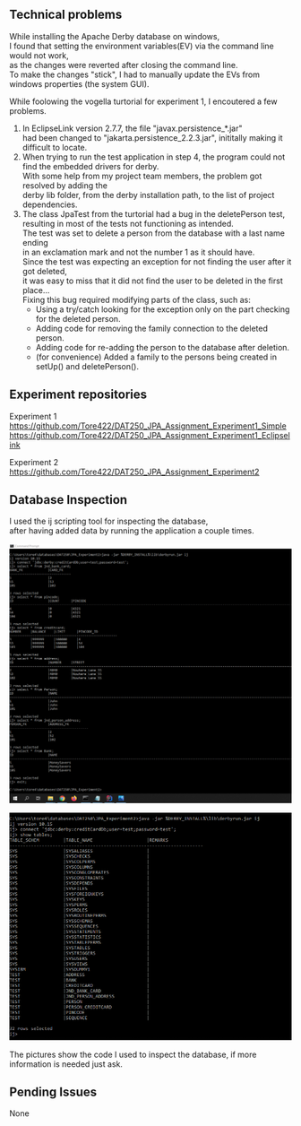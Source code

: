 
Technical problems
-------------------
While installing the Apache Derby database on windows,<br>
I found that setting the environment variables(EV) via the command line would not work,<br>
as the changes were reverted after closing the command line.<br>
To make the changes "stick", I had to manually update the EVs from windows properties (the system GUI).


While foolowing the vogella turtorial for experiment 1, I encoutered a few problems.<br>
1. In EclipseLink version 2.7.7, the file "javax.persistence_*.jar"<br>
   had been changed to "jakarta.persistence_2.2.3.jar", inititally making it difficult to locate.
2. When trying to run the test application in step 4, the program could not find the embedded drivers for derby.<br>
   With some help from my project team members, the problem got resolved by adding the <br>
   derby lib folder, from the derby installation path, to the list of project dependencies.
3. The class JpaTest from the turtorial had a bug in the deletePerson test,<br>
   resulting in most of the tests not functioning as intended.<br>
   The test was set to delete a person from the database with a last name ending<br>
   in an exclamation mark and not the number 1 as it should have.<br>
   Since the test was expecting an exception for not finding the user after it got deleted,<br>
   it was easy to miss that it did not find the user to be deleted in the first place...<br>
   Fixing this bug required modifying parts of the class, such as:
   * Using a try/catch looking for the exception only on the part checking for the deleted person.<br>
   * Adding code for removing the family connection to the deleted person.
   * Adding code for re-adding the person to the database after deletion.
   * (for convenience) Added a family to the persons being created in setUp() and deletePerson().
   




Experiment repositories
------------------------

Experiment 1<br>
https://github.com/Tore422/DAT250_JPA_Assignment_Experiment1_Simple
https://github.com/Tore422/DAT250_JPA_Assignment_Experiment1_Eclipselink


Experiment 2<br>
https://github.com/Tore422/DAT250_JPA_Assignment_Experiment2



Database Inspection
-----------------------

I used the ij scripting tool for inspecting the database,<br>
after having added data by running the application a couple times.




![inspecting database for experiment 2, showing table contents](https://github.com/Tore422/DAT250_First_Repository/blob/master/JPA_Experiment2_checking_the_database.png)

![inspecting database for experiment 2, showing tables](https://github.com/Tore422/DAT250_JPA_Assignment_Experiment2/blob/master/JPA_Experiment2_checking_the_database_tables.png)


The pictures show the code I used to inspect the database, if more information is needed just ask.

Pending Issues
---------------

None


